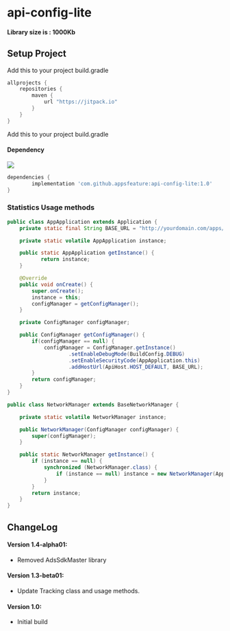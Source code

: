# api-config-lite

#### Library size is : 1000Kb

## Setup Project

Add this to your project build.gradle
``` gradle
allprojects {
    repositories {
        maven {
            url "https://jitpack.io"
        }
    }
}
```

Add this to your project build.gradle

#### Dependency
[![](https://jitpack.io/v/appsfeature/api-config-lite.svg)](https://jitpack.io/#appsfeature/api-config-lite)
```gradle
dependencies {
        implementation 'com.github.appsfeature:api-config-lite:1.0'
}
```


### Statistics Usage methods
```java
public class AppApplication extends Application {
    private static final String BASE_URL = "http://yourdomain.com/apps/api/v1/database/";

    private static volatile AppApplication instance;

    public static AppApplication getInstance() {
           return instance;
    }

    @Override
    public void onCreate() {
        super.onCreate();
        instance = this;
        configManager = getConfigManager();
    }

    private ConfigManager configManager;

    public ConfigManager getConfigManager() {
        if(configManager == null) {
            configManager = ConfigManager.getInstance()
                    .setEnableDebugMode(BuildConfig.DEBUG)
                    .setEnableSecurityCode(AppApplication.this)
                    .addHostUrl(ApiHost.HOST_DEFAULT, BASE_URL);
        }
        return configManager;
    }
}
```

```java
public class NetworkManager extends BaseNetworkManager {

    private static volatile NetworkManager instance;

    public NetworkManager(ConfigManager configManager) {
        super(configManager);
    }

    public static NetworkManager getInstance() {
        if (instance == null) {
            synchronized (NetworkManager.class) {
                if (instance == null) instance = new NetworkManager(AppApplication.getInstance().getConfigManager());
            }
        }
        return instance;
    }
}
```

## ChangeLog

#### Version 1.4-alpha01:
* Removed AdsSdkMaster library

#### Version 1.3-beta01:
* Update Tracking class and usage methods.

#### Version 1.0:
* Initial build
